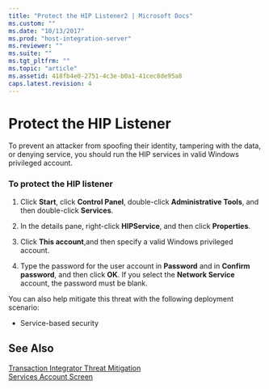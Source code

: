 ```yaml
---
title: "Protect the HIP Listener2 | Microsoft Docs"
ms.custom: ""
ms.date: "10/13/2017"
ms.prod: "host-integration-server"
ms.reviewer: ""
ms.suite: ""
ms.tgt_pltfrm: ""
ms.topic: "article"
ms.assetid: 418fb4e0-2751-4c3e-b0a1-41cec8de95a8
caps.latest.revision: 4
---
```

# Protect the HIP Listener
To prevent an attacker from spoofing their identity, tampering with the data, or denying service, you should run the HIP services in valid Windows privileged account.  
  
### To protect the HIP listener  
  
1.  Click **Start**, click **Control Panel**, double-click **Administrative Tools**, and then double-click **Services**.  
  
2.  In the details pane, right-click **HIPService**, and then click **Properties**.  
  
3.  Click **This account**,and then specify a valid Windows privileged account.  
  
4.  Type the password for the user account in **Password** and in **Confirm password**, and then click **OK**. If you select the **Network Service** account, the password must be blank.  
  
 You can also help mitigate this threat with the following deployment scenario:  
  
-   Service-based security  
  
## See Also  
 [Transaction Integrator Threat Mitigation](../core/transaction-integrator-threat-mitigation.md)   
 [Services Account Screen](../Topic/Services%20Account%20Screen2.md)